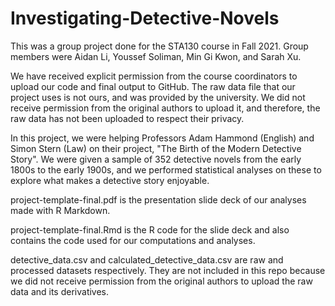 # Investigating-Detective-Novels
This was a group project done for the STA130 course in Fall 2021. Group members were Aidan Li, Youssef Soliman, Min Gi Kwon, and Sarah Xu.

We have received explicit permission from the course coordinators to upload our code and final output to GitHub. 
The raw data file that our project uses is not ours, and was provided by the university. 
We did not receive permission from the original authors to upload it, and therefore, the raw data has not been uploaded to respect their privacy.

In this project, we were helping Professors Adam Hammond (English) and Simon Stern (Law) on their project, "The Birth of the Modern Detective Story". We were given a sample of 352 detective novels from the early 1800s to the early 1900s, and we performed statistical analyses on these to explore what makes a detective story enjoyable.

project-template-final.pdf is the presentation slide deck of our analyses made with R Markdown.

project-template-final.Rmd is the R code for the slide deck and also contains the code used for our computations and analyses.

detective_data.csv and calculated_detective_data.csv are raw and processed datasets respectively. They are not included in this repo because we did not receive permission from the original authors to upload the raw data and its derivatives.
